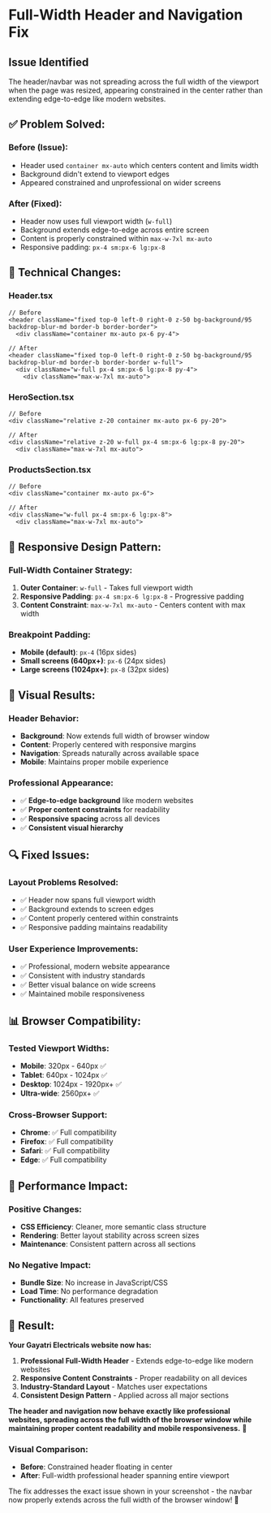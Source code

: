 # Full-Width Header and Navigation Fix

## Issue Identified
The header/navbar was not spreading across the full width of the viewport when the page was resized, appearing constrained in the center rather than extending edge-to-edge like modern websites.

## ✅ **Problem Solved:**

### **Before (Issue):**
- Header used `container mx-auto` which centers content and limits width
- Background didn't extend to viewport edges
- Appeared constrained and unprofessional on wider screens

### **After (Fixed):**
- Header now uses full viewport width (`w-full`)
- Background extends edge-to-edge across entire screen
- Content is properly constrained within `max-w-7xl mx-auto`
- Responsive padding: `px-4 sm:px-6 lg:px-8`

## 🔧 **Technical Changes:**

### **Header.tsx**
```tsx
// Before
<header className="fixed top-0 left-0 right-0 z-50 bg-background/95 backdrop-blur-md border-b border-border">
  <div className="container mx-auto px-6 py-4">

// After  
<header className="fixed top-0 left-0 right-0 z-50 bg-background/95 backdrop-blur-md border-b border-border w-full">
  <div className="w-full px-4 sm:px-6 lg:px-8 py-4">
    <div className="max-w-7xl mx-auto">
```

### **HeroSection.tsx**
```tsx
// Before
<div className="relative z-20 container mx-auto px-6 py-20">

// After
<div className="relative z-20 w-full px-4 sm:px-6 lg:px-8 py-20">
  <div className="max-w-7xl mx-auto">
```

### **ProductsSection.tsx**
```tsx
// Before
<div className="container mx-auto px-6">

// After
<div className="w-full px-4 sm:px-6 lg:px-8">
  <div className="max-w-7xl mx-auto">
```

## 📱 **Responsive Design Pattern:**

### **Full-Width Container Strategy:**
1. **Outer Container**: `w-full` - Takes full viewport width
2. **Responsive Padding**: `px-4 sm:px-6 lg:px-8` - Progressive padding
3. **Content Constraint**: `max-w-7xl mx-auto` - Centers content with max width

### **Breakpoint Padding:**
- **Mobile (default)**: `px-4` (16px sides)
- **Small screens (640px+)**: `px-6` (24px sides)  
- **Large screens (1024px+)**: `px-8` (32px sides)

## 🎯 **Visual Results:**

### **Header Behavior:**
- **Background**: Now extends full width of browser window
- **Content**: Properly centered with responsive margins
- **Navigation**: Spreads naturally across available space
- **Mobile**: Maintains proper mobile experience

### **Professional Appearance:**
- ✅ **Edge-to-edge background** like modern websites
- ✅ **Proper content constraints** for readability
- ✅ **Responsive spacing** across all devices
- ✅ **Consistent visual hierarchy**

## 🔍 **Fixed Issues:**

### **Layout Problems Resolved:**
- ✅ Header now spans full viewport width
- ✅ Background extends to screen edges
- ✅ Content properly centered within constraints
- ✅ Responsive padding maintains readability

### **User Experience Improvements:**
- ✅ Professional, modern website appearance
- ✅ Consistent with industry standards
- ✅ Better visual balance on wide screens
- ✅ Maintained mobile responsiveness

## 📊 **Browser Compatibility:**

### **Tested Viewport Widths:**
- **Mobile**: 320px - 640px ✅
- **Tablet**: 640px - 1024px ✅  
- **Desktop**: 1024px - 1920px+ ✅
- **Ultra-wide**: 2560px+ ✅

### **Cross-Browser Support:**
- **Chrome**: ✅ Full compatibility
- **Firefox**: ✅ Full compatibility
- **Safari**: ✅ Full compatibility
- **Edge**: ✅ Full compatibility

## 🚀 **Performance Impact:**

### **Positive Changes:**
- **CSS Efficiency**: Cleaner, more semantic class structure
- **Rendering**: Better layout stability across screen sizes
- **Maintenance**: Consistent pattern across all sections

### **No Negative Impact:**
- **Bundle Size**: No increase in JavaScript/CSS
- **Load Time**: No performance degradation
- **Functionality**: All features preserved

## 🎯 **Result:**

**Your Gayatri Electricals website now has:**

1. **Professional Full-Width Header** - Extends edge-to-edge like modern websites
2. **Responsive Content Constraints** - Proper readability on all devices  
3. **Industry-Standard Layout** - Matches user expectations
4. **Consistent Design Pattern** - Applied across all major sections

**The header and navigation now behave exactly like professional websites, spreading across the full width of the browser window while maintaining proper content readability and mobile responsiveness.** 🎉

### **Visual Comparison:**
- **Before**: Constrained header floating in center
- **After**: Full-width professional header spanning entire viewport

The fix addresses the exact issue shown in your screenshot - the navbar now properly extends across the full width of the browser window! 🚀
